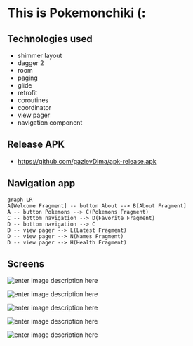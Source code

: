 # This is Pokemonchiki (:

## Technologies used

-   shimmer layout
-   dagger 2
-   room
-   paging
-   glide
-   retrofit
-   coroutines
-   coordinator
-   view pager
-   navigation component

## Release APK
- https://github.com/gazievDima/apk-release.apk

## Navigation app

```mermaid
graph LR
A[Welcome Fragment] -- button About --> B[About Fragment]
A -- button Pokemons --> C(Pokemons Fragment)
C -- bottom navigation --> D(Favorite Fragment)
D -- bottom navigation --> C
D -- view pager --> L(Latest Fragment)
D -- view pager --> N(Names Fragment)
D -- view pager --> H(Health Fragment)
```


## Screens

![enter image description here](https://github.com/gazievDima/PokemonsApi/blob/main/welcome_1.jpg)

![enter image description here](https://github.com/gazievDima/PokemonsApi/blob/main/welcome_0.jpg)

![enter image description here](https://github.com/gazievDima/PokemonsApi/blob/main/welcome_2.jpg)

![enter image description here](https://github.com/gazievDima/PokemonsApi/blob/main/welcome_3.jpg)

![enter image description here](https://github.com/gazievDima/PokemonsApi/blob/main/welcome_4.jpg)
